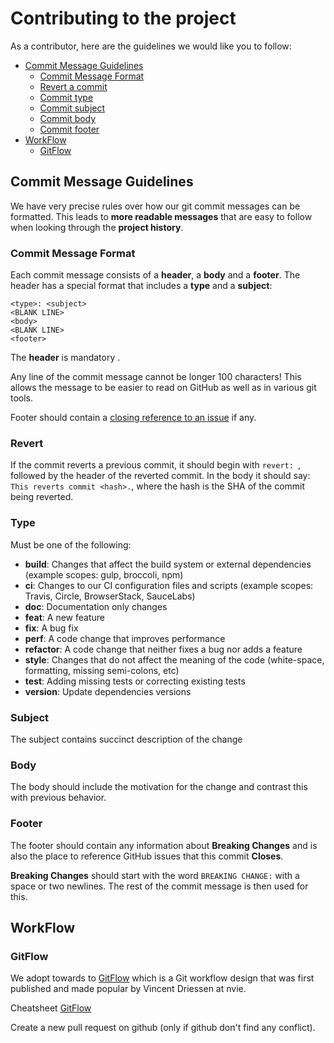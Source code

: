

# Contributing to the project

As a contributor, here are the guidelines we would like you to follow:
 
 - [Commit Message Guidelines](#commit)
	 - [Commit Message Format](#format)
	 - [Revert a commit](#revert)
	 - [Commit type](#type)
	 - [Commit subject](#subject)
	 - [Commit body](#body)
	 - [Commit footer](#footer)
- [WorkFlow](#branch)
	 - [GitFlow](#gitflow)


## <a name="commit"></a> Commit Message Guidelines

We have very precise rules over how our git commit messages can be formatted.  This leads to **more
readable messages** that are easy to follow when looking through the **project history**.

### <a name="format"></a> Commit Message Format
Each commit message consists of a **header**, a **body** and a **footer**.  The header has a special
format that includes a **type** and a **subject**:

```
<type>: <subject>
<BLANK LINE>
<body>
<BLANK LINE>
<footer>
```

The **header** is mandatory .

Any line of the commit message cannot be longer 100 characters! This allows the message to be easier
to read on GitHub as well as in various git tools.

Footer should contain a [closing reference to an issue](https://help.github.com/articles/closing-issues-via-commit-messages/) if any.

### <a name="revert"></a>Revert
If the commit reverts a previous commit, it should begin with `revert: `, followed by the header of the reverted commit. In the body it should say: `This reverts commit <hash>.`, where the hash is the SHA of the commit being reverted.

### <a name="type"></a>Type
Must be one of the following:

* **build**: Changes that affect the build system or external dependencies (example scopes: gulp, broccoli, npm)
* **ci**: Changes to our CI configuration files and scripts (example scopes: Travis, Circle, BrowserStack, SauceLabs)
* **doc**: Documentation only changes
* **feat**: A new feature
* **fix**: A bug fix
* **perf**: A code change that improves performance
* **refactor**: A code change that neither fixes a bug nor adds a feature
* **style**: Changes that do not affect the meaning of the code (white-space, formatting, missing semi-colons, etc)
* **test**: Adding missing tests or correcting existing tests
* **version**: Update dependencies versions

### <a name="subject"></a>Subject
The subject contains succinct description of the change

### <a name="body"></a>Body
The body should include the motivation for the change and contrast this with previous behavior.

### <a name="footer"></a>Footer
The footer should contain any information about **Breaking Changes** and is also the place to
reference GitHub issues that this commit **Closes**.

**Breaking Changes** should start with the word `BREAKING CHANGE:` with a space or two newlines. The rest of the commit message is then used for this.

## <a name="workflow"></a>WorkFlow

### <a name="gitflow"></a> GitFlow

We adopt towards to [GitFlow](http://nvie.com/posts/a-successful-git-branching-model/) which is a Git workflow design that was first published and made popular by Vincent Driessen at nvie.

Cheatsheet [GitFlow](https://danielkummer.github.io/git-flow-cheatsheet/)

Create a new pull request on github (only if github don't find any conflict).
